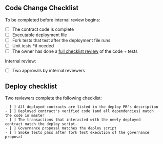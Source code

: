 ## Code Change Checklist

To be completed before internal review begins:

- [ ]  The contract code is complete
- [ ]  Executable deployment file
- [ ]  Fork tests that test after the deployment file runs
- [ ]  Unit tests *if needed
- [ ]  The owner has done a [full checklist review](https://github.com/OriginProtocol/security/blob/master/templates/Contract-Code-Review.md) of the code + tests

Internal review:

- [ ] Two approvals by internal reviewers


## Deploy checklist

Two reviewers complete the following checklist:

```
- [ ] All deployed contracts are listed in the deploy PR's description
- [ ] Deployed contract's verified code (and all dependencies) match the code in master
- [ ] The transactions that interacted with the newly deployed contract match the deploy script.
- [ ] Governance proposal matches the deploy script
- [ ] Smoke tests pass after fork test execution of the governance proposal
```

